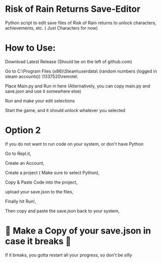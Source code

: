 # Risk of Rain Returns Save-Editor
Python script to edit save files of Risk of Rain returns to unlock characters, achievements, etc. ( Just Characters for now)


# How to Use:
Download Latest Release (Should be on the left of github.com)

Go to C:\Program Files (x86)\Steam\userdata\ (random numbers (logged in steam accounts)) \1337520\remote\

Place Main.py and Run in here (Alternatively, you can copy main.py and save.json and use it somewhere else)

Run and make your edit selections

Start the game, and it should unlock whatever you selected





# Option 2
If you do not want to run code on your system, or don't have Python

Go to Repl.it, 

Create an Account, 

Create a project ( Make sure to select Python), 

Copy & Paste Code into the project, 

upload your save.json to the files, 

Finally hit Run!, 

Then copy and paste the save.json back to your system, 



#  🚨 Make a Copy of your save.json in case it breaks 🚨
If it breaks, you gotta restart all your progress, so don't be silly
